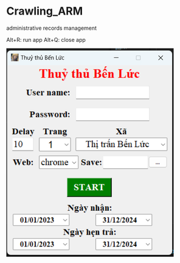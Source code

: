 # Crawling_ARM
administrative records management

Alt+R: run app
Alt+Q: close app

![alt text](Images/demo.png "Demo")
